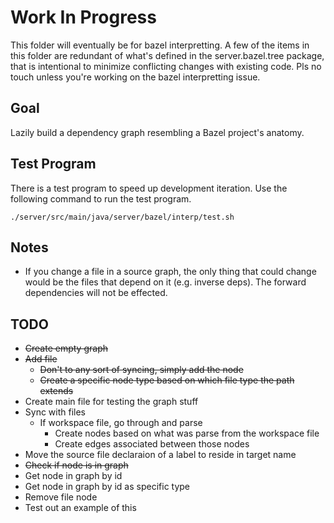 # Work In Progress

This folder will eventually be for bazel interpretting. A few of the items in this
folder are redundant of what's defined in the server.bazel.tree package, that is 
intentional to minimize conflicting changes with existing code. Pls no touch unless 
you're working on the bazel interpretting issue.

## Goal

Lazily build a dependency graph resembling a Bazel project's anatomy.

## Test Program

There is a test program to speed up development iteration. Use the following
command to run the test program.

```
./server/src/main/java/server/bazel/interp/test.sh
```

## Notes

- If you change a file in a source graph, the only thing that could change would
be the files that depend on it (e.g. inverse deps). The forward dependencies will
not be effected.

## TODO

- ~~Create empty graph~~
- ~~Add file~~
    - ~~Don't to any sort of syncing, simply add the node~~
    - ~~Create a specific node type based on which file type the path extends~~
- Create main file for testing the graph stuff
- Sync with files
    - If workspace file, go through and parse
        - Create nodes based on what was parse from the workspace file
        - Create edges associated between those nodes
- Move the source file declaraion of a label to reside in target name
- ~~Check if node is in graph~~
- Get node in graph by id
- Get node in graph by id as specific type
- Remove file node
- Test out an example of this
